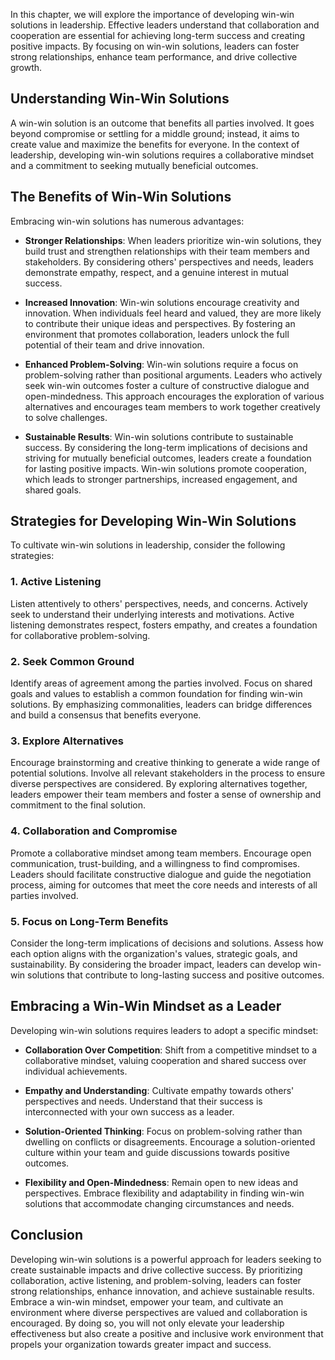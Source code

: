 
In this chapter, we will explore the importance of developing win-win solutions in leadership. Effective leaders understand that collaboration and cooperation are essential for achieving long-term success and creating positive impacts. By focusing on win-win solutions, leaders can foster strong relationships, enhance team performance, and drive collective growth.

Understanding Win-Win Solutions
-------------------------------

A win-win solution is an outcome that benefits all parties involved. It goes beyond compromise or settling for a middle ground; instead, it aims to create value and maximize the benefits for everyone. In the context of leadership, developing win-win solutions requires a collaborative mindset and a commitment to seeking mutually beneficial outcomes.

The Benefits of Win-Win Solutions
---------------------------------

Embracing win-win solutions has numerous advantages:

* **Stronger Relationships**: When leaders prioritize win-win solutions, they build trust and strengthen relationships with their team members and stakeholders. By considering others' perspectives and needs, leaders demonstrate empathy, respect, and a genuine interest in mutual success.

* **Increased Innovation**: Win-win solutions encourage creativity and innovation. When individuals feel heard and valued, they are more likely to contribute their unique ideas and perspectives. By fostering an environment that promotes collaboration, leaders unlock the full potential of their team and drive innovation.

* **Enhanced Problem-Solving**: Win-win solutions require a focus on problem-solving rather than positional arguments. Leaders who actively seek win-win outcomes foster a culture of constructive dialogue and open-mindedness. This approach encourages the exploration of various alternatives and encourages team members to work together creatively to solve challenges.

* **Sustainable Results**: Win-win solutions contribute to sustainable success. By considering the long-term implications of decisions and striving for mutually beneficial outcomes, leaders create a foundation for lasting positive impacts. Win-win solutions promote cooperation, which leads to stronger partnerships, increased engagement, and shared goals.

Strategies for Developing Win-Win Solutions
-------------------------------------------

To cultivate win-win solutions in leadership, consider the following strategies:

### 1. Active Listening

Listen attentively to others' perspectives, needs, and concerns. Actively seek to understand their underlying interests and motivations. Active listening demonstrates respect, fosters empathy, and creates a foundation for collaborative problem-solving.

### 2. Seek Common Ground

Identify areas of agreement among the parties involved. Focus on shared goals and values to establish a common foundation for finding win-win solutions. By emphasizing commonalities, leaders can bridge differences and build a consensus that benefits everyone.

### 3. Explore Alternatives

Encourage brainstorming and creative thinking to generate a wide range of potential solutions. Involve all relevant stakeholders in the process to ensure diverse perspectives are considered. By exploring alternatives together, leaders empower their team members and foster a sense of ownership and commitment to the final solution.

### 4. Collaboration and Compromise

Promote a collaborative mindset among team members. Encourage open communication, trust-building, and a willingness to find compromises. Leaders should facilitate constructive dialogue and guide the negotiation process, aiming for outcomes that meet the core needs and interests of all parties involved.

### 5. Focus on Long-Term Benefits

Consider the long-term implications of decisions and solutions. Assess how each option aligns with the organization's values, strategic goals, and sustainability. By considering the broader impact, leaders can develop win-win solutions that contribute to long-lasting success and positive outcomes.

Embracing a Win-Win Mindset as a Leader
---------------------------------------

Developing win-win solutions requires leaders to adopt a specific mindset:

* **Collaboration Over Competition**: Shift from a competitive mindset to a collaborative mindset, valuing cooperation and shared success over individual achievements.

* **Empathy and Understanding**: Cultivate empathy towards others' perspectives and needs. Understand that their success is interconnected with your own success as a leader.

* **Solution-Oriented Thinking**: Focus on problem-solving rather than dwelling on conflicts or disagreements. Encourage a solution-oriented culture within your team and guide discussions towards positive outcomes.

* **Flexibility and Open-Mindedness**: Remain open to new ideas and perspectives. Embrace flexibility and adaptability in finding win-win solutions that accommodate changing circumstances and needs.

Conclusion
----------

Developing win-win solutions is a powerful approach for leaders seeking to create sustainable impacts and drive collective success. By prioritizing collaboration, active listening, and problem-solving, leaders can foster strong relationships, enhance innovation, and achieve sustainable results. Embrace a win-win mindset, empower your team, and cultivate an environment where diverse perspectives are valued and collaboration is encouraged. By doing so, you will not only elevate your leadership effectiveness but also create a positive and inclusive work environment that propels your organization towards greater impact and success.
